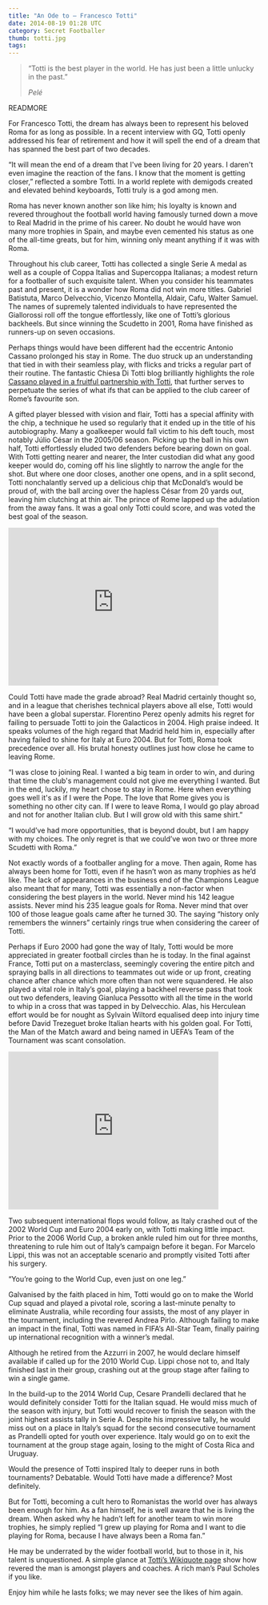 ```yaml
---
title: "An Ode to – Francesco Totti"
date: 2014-08-19 01:28 UTC
category: Secret Footballer
thumb: totti.jpg
tags:
---
```


> “Totti is the best player in the world. He has just been a little unlucky in the past.”
> <footer><cite>Pelé</cite></footer>

READMORE

For Francesco Totti, the dream has always been to represent his beloved Roma for as long as possible. In a recent interview with GQ, Totti openly addressed his fear of retirement and how it will spell the end of a dream that has spanned the best part of two decades.

“It will mean the end of a dream that I've been living for 20 years. I daren't even imagine the reaction of the fans. I know that the moment is getting closer,” reflected a sombre Totti. In a world replete with demigods created and elevated behind keyboards, Totti truly is a god among men.

Roma has never known another son like him; his loyalty is known and revered throughout the football world having famously turned down a move to Real Madrid in the prime of his career. No doubt he would have won many more trophies in Spain, and maybe even cemented his status as one of the all-time greats, but for him, winning only meant anything if it was with Roma.

Throughout his club career, Totti has collected a single Serie A medal as well as a couple of Coppa Italias and Supercoppa Italianas; a modest return for a footballer of such exquisite talent. When you consider his teammates past and present, it is a wonder how Roma did not win more titles. Gabriel Batistuta, Marco Delvecchio, Vicenzo Montella, Aldair, Cafu, Walter Samuel. The names of supremely talented individuals to have represented the Giallorossi roll off the tongue effortlessly, like one of Totti’s glorious backheels. But since winning the Scudetto in 2001, Roma have finished as runners-up on seven occasions.

Perhaps things would have been different had the eccentric Antonio Cassano prolonged his stay in Rome. The duo struck up an understanding that tied in with their seamless play, with flicks and tricks a regular part of their routine. The fantastic Chiesa Di Totti blog brilliantly highlights the role [Cassano played in a fruitful partnership with Totti](http://www.chiesaditotti.com/2014/3/31/5567120/antonio-cassano-roma-a-lesson-in-regret), that further serves to perpetuate the series of what ifs that can be applied to the club career of Rome’s favourite son.

A gifted player blessed with vision and flair, Totti has a special affinity with the chip, a technique he used so regularly that it ended up in the title of his autobiography. Many a goalkeeper would fall victim to his deft touch, most notably Júlio César in the 2005/06 season. Picking up the ball in his own half, Totti effortlessly eluded two defenders before bearing down on goal. With Totti getting nearer and nearer, the Inter custodian did what any good keeper would do, coming off his line slightly to narrow the angle for the shot. But where one door closes, another one opens, and in a split second, Totti nonchalantly served up a delicious chip that McDonald’s would be proud of, with the ball arcing over the hapless César from 20 yards out, leaving him clutching at thin air. The prince of Rome lapped up the adulation from the away fans. It was a goal only Totti could score, and was voted the best goal of the season.

<iframe width="420" height="315" src="http://www.youtube.com/embed/0Zh5_PVtKr8" frameborder="0" allowfullscreen></iframe>

Could Totti have made the grade abroad? Real Madrid certainly thought so, and in a league that cherishes technical players above all else, Totti would have been a global superstar. Florentino Perez openly admits his regret for failing to persuade Totti to join the Galacticos in 2004. High praise indeed. It speaks volumes of the high regard that Madrid held him in, especially after having failed to shine for Italy at Euro 2004. But for Totti, Roma took precedence over all. His brutal honesty outlines just how close he came to leaving Rome.

“I was close to joining Real. I wanted a big team in order to win, and during that time the club's management could not give me everything I wanted. But in the end, luckily, my heart chose to stay in Rome. Here when everything goes well it's as if I were the Pope. The love that Rome gives you is something no other city can. If I were to leave Roma, I would go play abroad and not for another Italian club. But I will grow old with this same shirt.”

“I would’ve had more opportunities, that is beyond doubt, but I am happy with my choices. The only regret is that we could’ve won two or three more Scudetti with Roma.”

Not exactly words of a footballer angling for a move. Then again, Rome has always been home for Totti, even if he hasn’t won as many trophies as he’d like. The lack of appearances in the business end of the Champions League also meant that for many, Totti was essentially a non-factor when considering the best players in the world. Never mind his 142 league assists. Never mind his 235 league goals for Roma. Never mind that over 100 of those league goals came after he turned 30. The saying “history only remembers the winners” certainly rings true when considering the career of Totti.

Perhaps if Euro 2000 had gone the way of Italy, Totti would be more appreciated in greater football circles than he is today. In the final against France, Totti put on a masterclass, seemingly covering the entire pitch and spraying balls in all directions to teammates out wide or up front, creating chance after chance which more often than not were squandered. He also played a vital role in Italy’s goal, playing a backheel reverse pass that took out two defenders, leaving Gianluca Pessotto with all the time in the world to whip in a cross that was tapped in by Delvecchio. Alas, his Herculean effort would be for nought as Sylvain Wiltord equalised deep into injury time before David Trezeguet broke Italian hearts with his golden goal. For Totti, the Man of the Match award and being named in UEFA’s Team of the Tournament was scant consolation.

<iframe width="420" height="315" src="http://www.youtube.com/embed/YlsRqDEhgXY" frameborder="0" allowfullscreen></iframe>

Two subsequent international flops would follow, as Italy crashed out of the 2002 World Cup and Euro 2004 early on, with Totti making little impact. Prior to the 2006 World Cup, a broken ankle ruled him out for three months, threatening to rule him out of Italy’s campaign before it began. For Marcelo Lippi, this was not an acceptable scenario and promptly visited Totti after his surgery.

“You’re going to the World Cup, even just on one leg.”

Galvanised by the faith placed in him, Totti would go on to make the World Cup squad and played a pivotal role, scoring a last-minute penalty to eliminate Australia, while recording four assists, the most of any player in the tournament, including the revered Andrea Pirlo. Although failing to make an impact in the final, Totti was named in FIFA’s All-Star Team, finally pairing up international recognition with a winner’s medal.

Although he retired from the Azzurri in 2007, he would declare himself available if called up for the 2010 World Cup. Lippi chose not to, and Italy finished last in their group, crashing out at the group stage after failing to win a single game.

In the build-up to the 2014 World Cup, Cesare Prandelli declared that he would definitely consider Totti for the Italian squad. He would miss much of the season with injury, but Totti would recover to finish the season with the joint highest assists tally in Serie A. Despite his impressive tally, he would miss out on a place in Italy’s squad for the second consecutive tournament as Prandelli opted for youth over experience. Italy would go on to exit the tournament at the group stage again, losing to the might of Costa Rica and Uruguay.

Would the presence of Totti inspired Italy to deeper runs in both tournaments? Debatable. Would Totti have made a difference? Most definitely.

But for Totti, becoming a cult hero to Romanistas the world over has always been enough for him. As a fan himself, he is well aware that he is living the dream. When asked why he hadn’t left for another team to win more trophies, he simply replied “I grew up playing for Roma and I want to die playing for Roma, because I have always been a Roma fan.”

He may be underrated by the wider football world, but to those in it, his talent is unquestioned. A simple glance at [Totti’s Wikiquote page](http://en.wikiquote.org/wiki/Francesco_Totti) show how revered the man is amongst players and coaches. A rich man’s Paul Scholes if you like.

Enjoy him while he lasts folks; we may never see the likes of him again.
